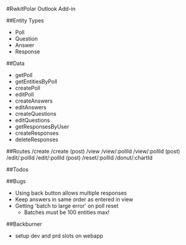 #RwkitPolar Outlook Add-in

##Entity Types
- Poll
- Question
- Answer
- Response

##Data
- getPoll
- getEntitiesByPoll
- createPoll
- editPoll
- createAnswers
- editAnswers
- createQuestions
- editQuestions
- getResponsesByUser
- createResponses
- deleteResponses

##Routes
/create
/create (post)
/view
/view/:pollId
/view/:pollId (post)
/edit/:pollId
/edit/:pollId (post)
/reset/:pollId
/donut/:chartId


##Todos

##Bugs
- Using back button allows multiple responses
- Keep answers in same order as entered in view
- Getting 'batch to large error' on poll reset
    - Batches must be 100 entities max!

##Backburner
- setup dev and prd slots on webapp